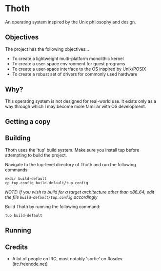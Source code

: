 # Thoth

An operating system inspired by the Unix philosophy and design.

## Objectives

The project has the following objectives...

- To create a lightweight multi-platform monolithic kernel
- To create a user-space environment for guest programs
- To create a user-space interface to the OS inspired by Unix/POSIX
- To create a robust set of drivers for commonly used hardware

## Why?

This operating system is not designed for real-world use. It exists only as a way through which I may become more familiar with OS development.

## Getting a copy

## Building

Thoth uses the 'tup' build system. Make sure you install tup before attempting to build the project.

Navigate to the top-level directory of Thoth and run the following commands:

```
mkdir build-default
cp tup.config build-default/tup.config
```

*NOTE: If you wish to build for a target architecture other than x86_64, edit the file 
`build-default/tup.config` accordingly*

Build Thoth by running the following command:

`
tup build-default
`

## Running

## Credits

- A lot of people on IRC, most notably 'sortie' on #osdev (irc.freenode.net)